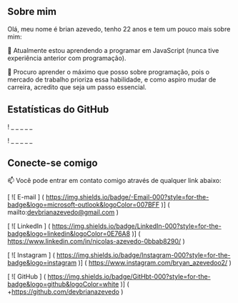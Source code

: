 ## Sobre mim
Olá, meu nome é brian azevedo, tenho 22 anos e tem um pouco mais sobre mim:

🌱 Atualmente estou aprendendo a programar em JavaScript (nunca tive experiência anterior com programação).

👯 Procuro aprender o máximo que posso sobre programação, pois o mercado de trabalho prioriza essa habilidade, e como aspiro mudar de carreira, acredito que seja um passo essencial.

## Estatísticas do GitHub
! _ _ _ _ _

! _ _ _ _ _

## Conecte-se comigo

📫 Você pode entrar em contato comigo através de qualquer link abaixo:

[ ![ E-mail ] ( https://img.shields.io/badge/-Email-000?style=for-the-badge&logo=microsoft-outlook&logoColor=007BFF )] ( mailto:devbrianazevedo@gmail.com )

[ ![ LinkedIn ] ( https://img.shields.io/badge/LinkedIn-000?style=for-the-badge&logo=linkedin&logoColor=0E76A8 )] ( https://www.linkedin.com/in/nicolas-azevedo-0bbab8290/ )

[ ![ Instagram ] ( https://img.shields.io/badge/Instagram-000?style=for-the-badge&logo=instagram )] ( https://www.instagram.com/bryan_azevedoo2/ )

[ ![ GitHub ] ( https://img.shields.io/badge/GitHbt-000?style=for-the-badge&logo=github&logoColor=white )] ( +https://github.com/devbrianazevedo )
